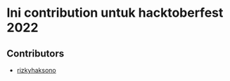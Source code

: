 # Ini contribution untuk hacktoberfest 2022

## Contributors

-   [rizkyhaksono](https://github.com/rizkyhaksono)
